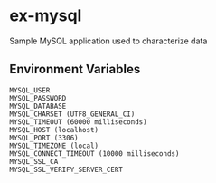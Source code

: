 # ex-mysql
Sample MySQL application used to characterize data

## Environment Variables
```
MYSQL_USER
MYSQL_PASSWORD
MYSQL_DATABASE
MYSQL_CHARSET (UTF8_GENERAL_CI)
MYSQL_TIMEOUT (60000 milliseconds)
MYSQL_HOST (localhost)
MYSQL_PORT (3306)
MYSQL_TIMEZONE (local)
MYSQL_CONNECT_TIMEOUT (10000 milliseconds)
MYSQL_SSL_CA 
MYSQL_SSL_VERIFY_SERVER_CERT
```

